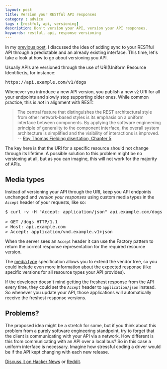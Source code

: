 ```yaml
---
layout: post
title: Version your RESTful API responses
category : advice
tags : [restful, api, versioning]
description: Don't version your API, version your API responses.
keywords: restful, api, response versioning
---
```


In my [previous post](http://hribar.info/2012/09/restful-api-with-sync/), I discussed the idea of adding sync to your RESTful API through a predictable and an already existing interface. This time, let's take a look at how to go about versioning you API.

Usually APIs are versioned through the use of URI(Uniform Resource Identifier)s, for instance:

<pre>
https://api.example.com/v1/dogs
</pre>

Whenever you introduce a new API version, you publish a new `v2` URI for all your endpoints and slowly stop supporting older ones. While common practice, this is *not* in alignment with REST:

> The central feature that distinguishes the REST architectural style from other network-based styles is its emphasis on a uniform interface between components. By applying the software engineering principle of generality to the component interface, the overall system architecture is simplified and the visibility of interactions is improved.<br/>
-- [Roy Thomas Fielding disertation, Chapter 5](http://www.ics.uci.edu/~fielding/pubs/dissertation/rest_arch_style.htm#sec_5_1_5)

The key here is that the URI for a specific resource should not change through its lifetime. A possible solution to this problem might be no versioning at all, but as you can imagine, this will not work for the majority of APIs.

## Media types

Instead of versioning your API through the URI, keep you API endpoints unchanged and *version your responses* using custom media types in the `Accept` header of your requests, like so:

<pre>
$ curl -v -H "Accept: application/json" api.example.com/dogs

> GET /dogs HTTP/1.1
> Host: api.example.com
> Accept: application/vnd.example.v1+json
</pre>

When the server sees an `Accept` header it can use the Factory pattern to return the correct response representation for the required resource version.

The [media type](http://tools.ietf.org/html/rfc4288) specification allows you to extend the vendor tree, so you could include even more information about the expected response (like specific versions for all resource types your API provides).

If the developer doesn't mind getting the freshest response from the API every time, they could set the `Accept` header to `application/json` instead. So whenever you update your API, those applications will automatically receive the freshest response versions.

## Problems?

The proposed idea might be a stretch for some, but if you think about this problem from a purely software engineering standpoint, try to forget that the client is communicating with your API via a network. How different is this from communicating with an API over a local bus? So in this case a uniform interface is necessary. Imagine how stressful coding a driver would be if the API kept changing with each new release.

[Discuss it on Hacker News](http://news.ycombinator.com/item?id=4575193) or [Reddit](http://www.reddit.com/r/programming/comments/10hz08/version_your_restful_api_responses/).
